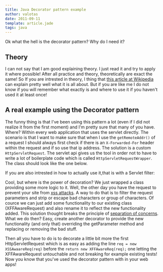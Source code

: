 ```yaml
---
title: Java Decorator pattern example
author: valotas
date: 2011-09-11
template: article.jade
tags: java
---
```


Ok what the hell is the decorator pattern? Why do I need it?

## Theory
I can not say that I am good explaining theory. I just read it and try to apply it where possible! After all practice and theory, theoretically are exact the same! So If you are intrested in theory, I thing that [this article at Wikipedia][1] can explain pretty well what it is all about. But if you are like me I do not know if you will remember what exactly is and where to use it if you haven't used it at least once!

## A real example using the Decorator pattern
The funny thing is that I've been using this pattern a lot (even if I did not realize it from the first moment) and I'm pretty sure that many of you have. Where? Within every web application that uses the servlet directly. The scenario is that I want to make sure that when I use the `getRemoteAddr()` of a request I should always first check if there is an `X-Forwarded-For` header within the request and if so use that ip address. The solution is a custom `HttpServletRequest`. The servlet api gives us the tool in order not to have to write a lot of boilerplate code which is called `HttpServletRequestWrapper`. The class should look like the one below.

<script src="https://gist.github.com/valotas/1209461.js?file=XFFAwareRequest.java"></script>

If you are also intrested in how to actually use it,that is with a Servlet filter:

<script src="https://gist.github.com/valotas/1209461.js?file=HttpServletRequestDecoratorFilter.java"></script>

Cool, but where is the power of decoration? We just wrapped a class providing some more logic to it. Well, the other day you have the request to prevent your site from [xss attacks][xssattack]. A way to do that is to filter the request parameters and strip or escape bad characters or group of characters. Of cource we can just add some functionality to our existing class (XFFAwareRequest) and also rename it to reflect the new functionality added. This solution thought breaks the principle of [separation of concerns][soc]. What we do then? Easy, create another decorator to provide the new functionality (and only that) overriding the getParameter method and replacing or removing the bad stuff.

<script src="https://gist.github.com/valotas/1209461.js?file=XSSAwareReq.java"></script>

Then all you have to do is to decorate a little bit more the first HttpServletRequest which is as easy as adding the line `req = new XSSAwaareReq(req)` before the `return new XFFAwareReq(req);` one letting the XFFAwareRequest untouchable and not breaking for example existing tests! Now you know that you've used the decorator pattern with in your web apps!

[1]: http://en.wikipedia.org/wiki/Decorator_pattern
[xssattack]: http://en.wikipedia.org/wiki/Cross-site_scripting
[soc]: http://en.wikipedia.org/wiki/Separation_of_concerns
